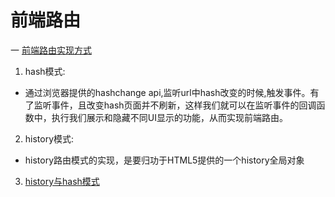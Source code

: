<!--
 * @Author: TerryMin
 * @Date: 2022-09-29 17:47:07
 * @LastEditors: TerryMin
 * @LastEditTime: 2023-05-16 19:04:24
 * @Description: file not
-->
# 前端路由

一 [前端路由实现方式](https://juejin.cn/post/7127143415879303204)

1. hash模式:
 - 通过浏览器提供的hashchange api,监听url中hash改变的时候,触发事件。有了监听事件，且改变hash页面并不刷新，这样我们就可以在监听事件的回调函数中，执行我们展示和隐藏不同UI显示的功能，从而实现前端路由。

2. history模式:
 - history路由模式的实现，是要归功于HTML5提供的一个history全局对象

3. [history与hash模式](https://blog.csdn.net/qyl_0316/article/details/109116953)


